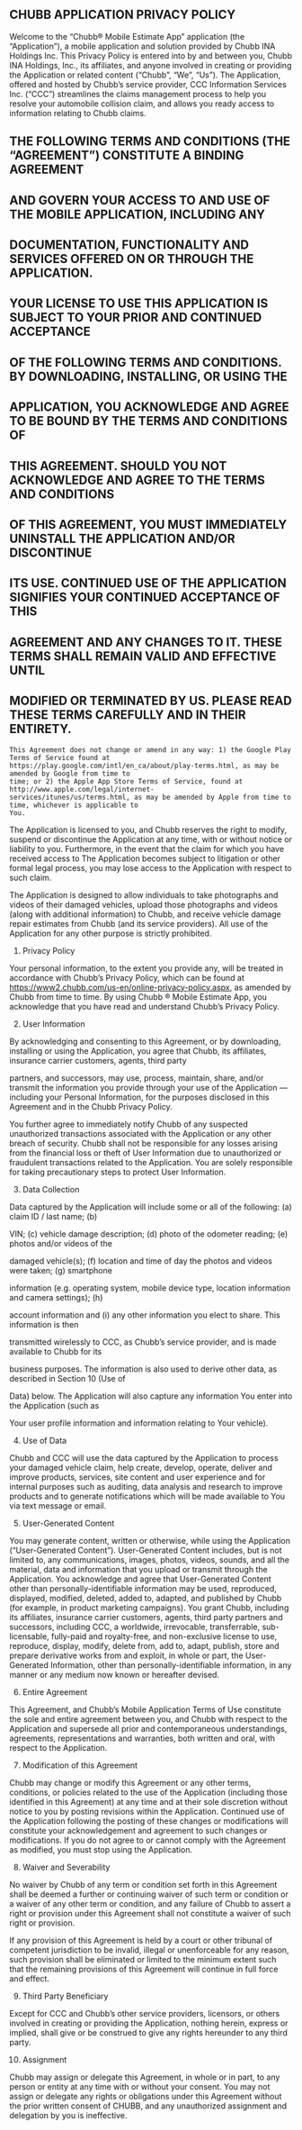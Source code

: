 ## CHUBB APPLICATION PRIVACY POLICY

Welcome to the “Chubb® Mobile Estimate App” application (the “Application”), a mobile application and
solution provided by Chubb INA Holdings Inc. This Privacy Policy is entered into by and between you,
Chubb INA Holdings, Inc., its affiliates, and anyone involved in creating or providing the Application or
related content (“Chubb”, “We”, “Us”). The Application, offered and hosted by Chubb’s service provider,
CCC Information Services Inc. (“CCC”) streamlines the claims management process to help you resolve
your automobile collision claim, and allows you ready access to information relating to Chubb claims.

## THE FOLLOWING TERMS AND CONDITIONS (THE “AGREEMENT”) CONSTITUTE A BINDING AGREEMENT

## AND GOVERN YOUR ACCESS TO AND USE OF THE MOBILE APPLICATION, INCLUDING ANY

## DOCUMENTATION, FUNCTIONALITY AND SERVICES OFFERED ON OR THROUGH THE APPLICATION.

## YOUR LICENSE TO USE THIS APPLICATION IS SUBJECT TO YOUR PRIOR AND CONTINUED ACCEPTANCE

## OF THE FOLLOWING TERMS AND CONDITIONS. BY DOWNLOADING, INSTALLING, OR USING THE

## APPLICATION, YOU ACKNOWLEDGE AND AGREE TO BE BOUND BY THE TERMS AND CONDITIONS OF

## THIS AGREEMENT. SHOULD YOU NOT ACKNOWLEDGE AND AGREE TO THE TERMS AND CONDITIONS

## OF THIS AGREEMENT, YOU MUST IMMEDIATELY UNINSTALL THE APPLICATION AND/OR DISCONTINUE

## ITS USE. CONTINUED USE OF THE APPLICATION SIGNIFIES YOUR CONTINUED ACCEPTANCE OF THIS

## AGREEMENT AND ANY CHANGES TO IT. THESE TERMS SHALL REMAIN VALID AND EFFECTIVE UNTIL

## MODIFIED OR TERMINATED BY US. PLEASE READ THESE TERMS CAREFULLY AND IN THEIR ENTIRETY.

```
This Agreement does not change or amend in any way: 1) the Google Play Terms of Service found at
https://play.google.com/intl/en_ca/about/play-terms.html, as may be amended by Google from time to
time; or 2) the Apple App Store Terms of Service, found at http://www.apple.com/legal/internet-
services/itunes/us/terms.html, as may be amended by Apple from time to time, whichever is applicable to
You.
```
The Application is licensed to you, and Chubb reserves the right to modify, suspend or discontinue the
Application at any time, with or without notice or liability to you. Furthermore, in the event that the
claim for which you have received access to The Application becomes subject to litigation or other
formal legal process, you may lose access to the Application with respect to such claim.

The Application is designed to allow individuals to take photographs and videos of their damaged
vehicles, upload those photographs and videos (along with additional information) to Chubb, and
receive vehicle damage repair estimates from Chubb (and its service providers). All use of the
Application for any other purpose is strictly prohibited.

1. Privacy Policy

Your personal information, to the extent you provide any, will be treated in accordance with Chubb’s
Privacy Policy, which can be found at https://www2.chubb.com/us-en/online-privacy-policy.aspx, as
amended by Chubb from time to time. By using Chubb ® Mobile Estimate App, you acknowledge that
you have read and understand Chubb’s Privacy Policy.

2. User Information

By acknowledging and consenting to this Agreement, or by downloading, installing or using the
Application, you agree that Chubb, its affiliates, insurance carrier customers, agents, third party


partners, and successors, may use, process, maintain, share, and/or transmit the information you
provide through your use of the Application —including your Personal Information, for the purposes
disclosed in this Agreement and in the Chubb Privacy Policy.

You further agree to immediately notify Chubb of any suspected unauthorized transactions associated
with the Application or any other breach of security. Chubb shall not be responsible for any losses
arising from the financial loss or theft of User Information due to unauthorized or fraudulent
transactions related to the Application. You are solely responsible for taking precautionary steps to
protect User Information.

3. Data Collection

Data captured by the Application will include some or all of the following: (a) claim ID / last name; (b)

VIN; (c) vehicle damage description; (d) photo of the odometer reading; (e) photos and/or videos of the

damaged vehicle(s); (f) location and time of day the photos and videos were taken; (g) smartphone

information (e.g. operating system, mobile device type, location information and camera settings); (h)

account information and (i) any other information you elect to share. This information is then

transmitted wirelessly to CCC, as Chubb’s service provider, and is made available to Chubb for its

business purposes. The information is also used to derive other data, as described in Section 10 (Use of

Data) below. The Application will also capture any information You enter into the Application (such as

Your user profile information and information relating to Your vehicle).

4. Use of Data

Chubb and CCC will use the data captured by the Application to process your damaged vehicle claim,
help create, develop, operate, deliver and improve products, services, site content and user experience
and for internal purposes such as auditing, data analysis and research to improve products and to
generate notifications which will be made available to You via text message or email.

5. User-Generated Content

You may generate content, written or otherwise, while using the Application (“User-Generated
Content”). User-Generated Content includes, but is not limited to, any communications, images, photos,
videos, sounds, and all the material, data and information that you upload or transmit through the
Application. You acknowledge and agree that User-Generated Content other than personally-identifiable
information may be used, reproduced, displayed, modified, deleted, added to, adapted, and published
by Chubb (for example, in product marketing campaigns). You grant Chubb, including its affiliates,
insurance carrier customers, agents, third party partners and successors, including CCC, a worldwide,
irrevocable, transferrable, sub-licensable, fully-paid and royalty-free, and non-exclusive license to use,
reproduce, display, modify, delete from, add to, adapt, publish, store and prepare derivative works from
and exploit, in whole or part, the User-Generated Information, other than personally-identifiable
information, in any manner or any medium now known or hereafter devised.


6. Entire Agreement

This Agreement, and Chubb’s Mobile Application Terms of Use constitute the sole and entire agreement
between you, and Chubb with respect to the Application and supersede all prior and contemporaneous
understandings, agreements, representations and warranties, both written and oral, with respect to the
Application.

7. Modification of this Agreement

Chubb may change or modify this Agreement or any other terms, conditions, or policies related to the
use of the Application (including those identified in this Agreement) at any time and at their sole
discretion without notice to you by posting revisions within the Application. Continued use of the
Application following the posting of these changes or modifications will constitute your
acknowledgement and agreement to such changes or modifications. If you do not agree to or cannot
comply with the Agreement as modified, you must stop using the Application.

8. Waiver and Severability

No waiver by Chubb of any term or condition set forth in this Agreement shall be deemed a further or
continuing waiver of such term or condition or a waiver of any other term or condition, and any failure
of Chubb to assert a right or provision under this Agreement shall not constitute a waiver of such right
or provision.

If any provision of this Agreement is held by a court or other tribunal of competent jurisdiction to be
invalid, illegal or unenforceable for any reason, such provision shall be eliminated or limited to the
minimum extent such that the remaining provisions of this Agreement will continue in full force and
effect.

9. Third Party Beneficiary

Except for CCC and Chubb’s other service providers, licensors, or others involved in creating or providing
the Application, nothing herein, express or implied, shall give or be construed to give any rights
hereunder to any third party.

10. Assignment

Chubb may assign or delegate this Agreement, in whole or in part, to any person or entity at any time
with or without your consent. You may not assign or delegate any rights or obligations under this
Agreement without the prior written consent of CHUBB, and any unauthorized assignment and
delegation by you is ineffective.


